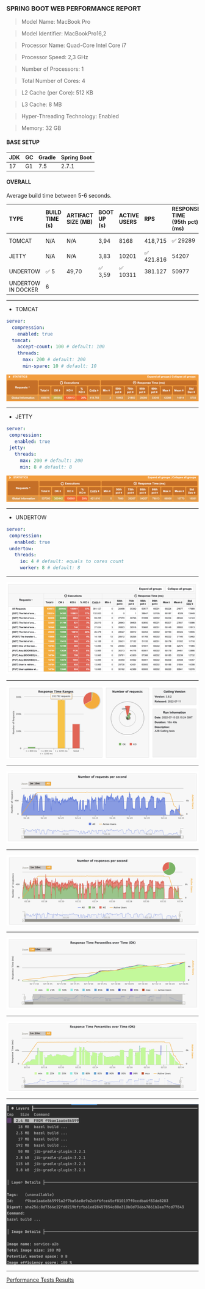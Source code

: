 ### SPRING BOOT WEB PERFORMANCE REPORT

> Model Name: MacBook Pro

> Model Identifier: MacBookPro16,2

> Processor Name: Quad-Core Intel Core i7

> Processor Speed: 2,3 GHz

> Number of Processors: 1

> Total Number of Cores: 4

> L2 Cache (per Core): 512 KB

> L3 Cache: 8 MB

> Hyper-Threading Technology: Enabled

> Memory:	32 GB

#### BASE SETUP

|JDK|GC|Gradle|Spring Boot|
|:--|:-|:-----|:----------|
|17 |G1|7.5   |2.7.1      |

####  OVERALL

Average build time between 5-6 seconds.

|TYPE    |BUILD TIME (s)|ARTIFACT SIZE (MB)|BOOT UP (s)|ACTIVE USERS|RPS    |RESPONSE TIME (95th pct) (ms)|SATURATION POINT|JVM HEAP (MB)|JVM NON-HEAP (MB)|JVM CPU (%)|THREADS (MAX)|POSTGRES CPU (%)|
|:-------|:-------------|:-----------------|:----------|:-----------|:------|:----------------------------|:---------------|:------------|:----------------|:----------|:------------|:---------------|
|TOMCAT  |N/A           |N/A               |3,94       |8168        |418,715|:white_check_mark: 29289     |1568            |:white_check_mark: 365|94      |12         |226          |99              |
|JETTY   |N/A           |N/A               |3,83       |10201       |:white_check_mark: 421.816|54207     |1592            |1137         |94               |14         |224          |99              |
|UNDERTOW|:white_check_mark: 5|49,70|:white_check_mark: 3,59|:white_check_mark: 10311|381.127|50977|:white_check_mark: 1611|658   |94               |:white_check_mark: 11|:white_check_mark: 33|99|
|UNDERTOW IN DOCKER|6    |                 |            |

------------------------------------------------------------------------------------------------------------------------

* TOMCAT

``` yaml
server:
  compression:
    enabled: true
  tomcat:
    accept-count: 100 # default: 100
    threads:
      max: 200 # default: 200
      min-spare: 10 # default: 10

```

 ![](./static/tomcat.png)

------------------------------------------------------------------------------------------------------------------------

* JETTY

``` yaml
server:
 compression:
   enabled: true
 jetty:
   threads:
     max: 200 # default: 200
     min: 8 # default: 8

```

 ![](./static/jetty.png)

------------------------------------------------------------------------------------------------------------------------

* UNDERTOW

``` yaml
server:
 compression:
   enabled: true
 undertow:
   threads:
     io: 4 # default: equals to cores count
     worker: 8 # default: 8

```

------------------------------------------------------------------------------------------------------------------------

![](./static/global.png)

------------------------------------------------------------------------------------------------------------------------

![](./static/requests.png)

------------------------------------------------------------------------------------------------------------------------

![](./static/requests_per_second.png)

------------------------------------------------------------------------------------------------------------------------

![](./static/responses_per_second.png)

------------------------------------------------------------------------------------------------------------------------

![](./static/response_time_1.png)

------------------------------------------------------------------------------------------------------------------------

![](./static/response_time_all.png)

------------------------------------------------------------------------------------------------------------------------

![](./static/dive_docker_image.png)

------------------------------------------------------------------------------------------------------------------------

[Performance Tests Results](./static/web.zip)